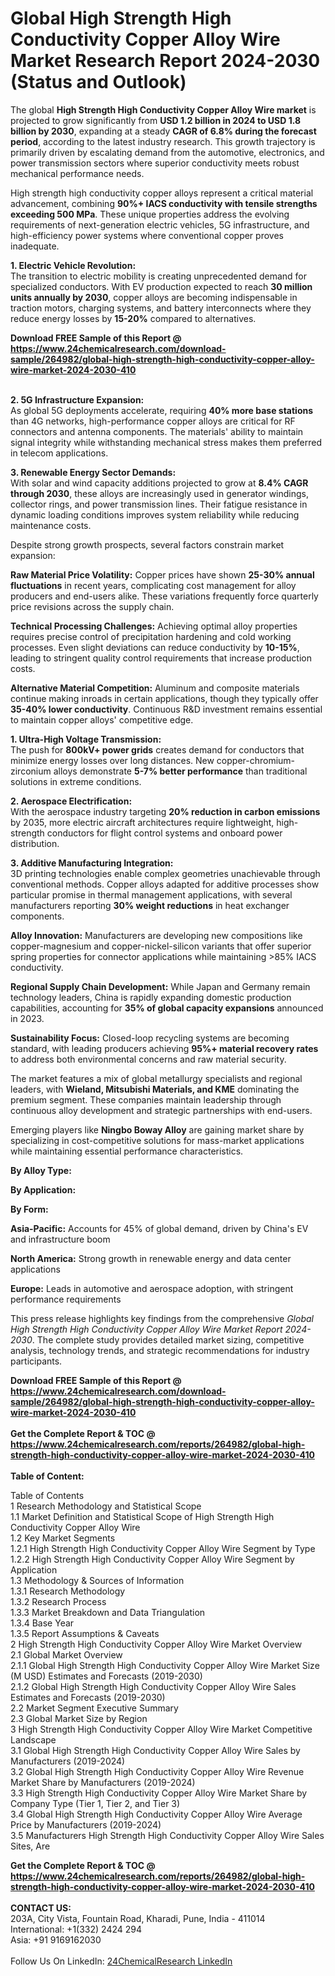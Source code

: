 <h1>Global High Strength High Conductivity Copper Alloy Wire Market Research Report 2024-2030 (Status and Outlook)</h1><p>The global <strong>High Strength High Conductivity Copper Alloy Wire market</strong> is projected to grow significantly from <strong>USD 1.2 billion in 2024 to USD 1.8 billion by 2030</strong>, expanding at a steady <strong>CAGR of 6.8% during the forecast period</strong>, according to the latest industry research. This growth trajectory is primarily driven by escalating demand from the automotive, electronics, and power transmission sectors where superior conductivity meets robust mechanical performance needs.</p><p>High strength high conductivity copper alloys represent a critical material advancement, combining <strong>90%+ IACS conductivity with tensile strengths exceeding 500 MPa</strong>. These unique properties address the evolving requirements of next-generation electric vehicles, 5G infrastructure, and high-efficiency power systems where conventional copper proves inadequate.</p><p><strong>1. Electric Vehicle Revolution:</strong><br>
The transition to electric mobility is creating unprecedented demand for specialized conductors. With EV production expected to reach <strong>30 million units annually by 2030</strong>, copper alloys are becoming indispensable in traction motors, charging systems, and battery interconnects where they reduce energy losses by <strong>15-20%</strong> compared to alternatives.</p><div><b>Download FREE Sample of this Report @ 
            <a href="https://www.24chemicalresearch.com/download-sample/264982/global-high-strength-high-conductivity-copper-alloy-wire-market-2024-2030-410">
            https://www.24chemicalresearch.com/download-sample/264982/global-high-strength-high-conductivity-copper-alloy-wire-market-2024-2030-410</a></b></div><br><p><strong>2. 5G Infrastructure Expansion:</strong><br>
As global 5G deployments accelerate, requiring <strong>40% more base stations</strong> than 4G networks, high-performance copper alloys are critical for RF connectors and antenna components. The materials' ability to maintain signal integrity while withstanding mechanical stress makes them preferred in telecom applications.</p><p><strong>3. Renewable Energy Sector Demands:</strong><br>
With solar and wind capacity additions projected to grow at <strong>8.4% CAGR through 2030</strong>, these alloys are increasingly used in generator windings, collector rings, and power transmission lines. Their fatigue resistance in dynamic loading conditions improves system reliability while reducing maintenance costs.</p><p>Despite strong growth prospects, several factors constrain market expansion:</p><p><strong>Raw Material Price Volatility:</strong> Copper prices have shown <strong>25-30% annual fluctuations</strong> in recent years, complicating cost management for alloy producers and end-users alike. These variations frequently force quarterly price revisions across the supply chain.</p><p><strong>Technical Processing Challenges:</strong> Achieving optimal alloy properties requires precise control of precipitation hardening and cold working processes. Even slight deviations can reduce conductivity by <strong>10-15%</strong>, leading to stringent quality control requirements that increase production costs.</p><p><strong>Alternative Material Competition:</strong> Aluminum and composite materials continue making inroads in certain applications, though they typically offer <strong>35-40% lower conductivity</strong>. Continuous R&amp;D investment remains essential to maintain copper alloys' competitive edge.</p><p><strong>1. Ultra-High Voltage Transmission:</strong><br>
The push for <strong>800kV+ power grids</strong> creates demand for conductors that minimize energy losses over long distances. New copper-chromium-zirconium alloys demonstrate <strong>5-7% better performance</strong> than traditional solutions in extreme conditions.</p><p><strong>2. Aerospace Electrification:</strong><br>
With the aerospace industry targeting <strong>20% reduction in carbon emissions</strong> by 2035, more electric aircraft architectures require lightweight, high-strength conductors for flight control systems and onboard power distribution.</p><p><strong>3. Additive Manufacturing Integration:</strong><br>
3D printing technologies enable complex geometries unachievable through conventional methods. Copper alloys adapted for additive processes show particular promise in thermal management applications, with several manufacturers reporting <strong>30% weight reductions</strong> in heat exchanger components.</p><p><strong>Alloy Innovation:</strong> Manufacturers are developing new compositions like copper-magnesium and copper-nickel-silicon variants that offer superior spring properties for connector applications while maintaining &gt;85% IACS conductivity.</p><p><strong>Regional Supply Chain Development:</strong> While Japan and Germany remain technology leaders, China is rapidly expanding domestic production capabilities, accounting for <strong>35% of global capacity expansions</strong> announced in 2023.</p><p><strong>Sustainability Focus:</strong> Closed-loop recycling systems are becoming standard, with leading producers achieving <strong>95%+ material recovery rates</strong> to address both environmental concerns and raw material security.</p><p>The market features a mix of global metallurgy specialists and regional leaders, with <strong>Wieland, Mitsubishi Materials, and KME</strong> dominating the premium segment. These companies maintain leadership through continuous alloy development and strategic partnerships with end-users.</p><p>Emerging players like <strong>Ningbo Boway Alloy</strong> are gaining market share by specializing in cost-competitive solutions for mass-market applications while maintaining essential performance characteristics.</p><p><strong>By Alloy Type:</strong></p><p><strong>By Application:</strong></p><p><strong>By Form:</strong></p><p><strong>Asia-Pacific:</strong> Accounts for 45% of global demand, driven by China's EV and infrastructure boom</p><p><strong>North America:</strong> Strong growth in renewable energy and data center applications</p><p><strong>Europe:</strong> Leads in automotive and aerospace adoption, with stringent performance requirements</p><p>This press release highlights key findings from the comprehensive <em>Global High Strength High Conductivity Copper Alloy Wire Market Report 2024-2030</em>. The complete study provides detailed market sizing, competitive analysis, technology trends, and strategic recommendations for industry participants.</p><div><b>Download FREE Sample of this Report @ 
            <a href="https://www.24chemicalresearch.com/download-sample/264982/global-high-strength-high-conductivity-copper-alloy-wire-market-2024-2030-410">
            https://www.24chemicalresearch.com/download-sample/264982/global-high-strength-high-conductivity-copper-alloy-wire-market-2024-2030-410</a></b></div><br><div><b>Get the Complete Report & TOC @ 
            <a href="https://www.24chemicalresearch.com/reports/264982/global-high-strength-high-conductivity-copper-alloy-wire-market-2024-2030-410">
            https://www.24chemicalresearch.com/reports/264982/global-high-strength-high-conductivity-copper-alloy-wire-market-2024-2030-410</a></b></div><br>
            <b>Table of Content:</b><p>Table of Contents<br />
1 Research Methodology and Statistical Scope<br />
1.1 Market Definition and Statistical Scope of High Strength High Conductivity Copper Alloy Wire<br />
1.2 Key Market Segments<br />
1.2.1 High Strength High Conductivity Copper Alloy Wire Segment by Type<br />
1.2.2 High Strength High Conductivity Copper Alloy Wire Segment by Application<br />
1.3 Methodology & Sources of Information<br />
1.3.1 Research Methodology<br />
1.3.2 Research Process<br />
1.3.3 Market Breakdown and Data Triangulation<br />
1.3.4 Base Year<br />
1.3.5 Report Assumptions & Caveats<br />
2 High Strength High Conductivity Copper Alloy Wire Market Overview<br />
2.1 Global Market Overview<br />
2.1.1 Global High Strength High Conductivity Copper Alloy Wire Market Size (M USD) Estimates and Forecasts (2019-2030)<br />
2.1.2 Global High Strength High Conductivity Copper Alloy Wire Sales Estimates and Forecasts (2019-2030)<br />
2.2 Market Segment Executive Summary<br />
2.3 Global Market Size by Region<br />
3 High Strength High Conductivity Copper Alloy Wire Market Competitive Landscape<br />
3.1 Global High Strength High Conductivity Copper Alloy Wire Sales by Manufacturers (2019-2024)<br />
3.2 Global High Strength High Conductivity Copper Alloy Wire Revenue Market Share by Manufacturers (2019-2024)<br />
3.3 High Strength High Conductivity Copper Alloy Wire Market Share by Company Type (Tier 1, Tier 2, and Tier 3)<br />
3.4 Global High Strength High Conductivity Copper Alloy Wire Average Price by Manufacturers (2019-2024)<br />
3.5 Manufacturers High Strength High Conductivity Copper Alloy Wire Sales Sites, Are</p><div><b>Get the Complete Report & TOC @ 
            <a href="https://www.24chemicalresearch.com/reports/264982/global-high-strength-high-conductivity-copper-alloy-wire-market-2024-2030-410">
            https://www.24chemicalresearch.com/reports/264982/global-high-strength-high-conductivity-copper-alloy-wire-market-2024-2030-410</a></b></div><br><b>CONTACT US:</b><br>
            203A, City Vista, Fountain Road, Kharadi, Pune, India - 411014<br>
            International: +1(332) 2424 294<br>
            Asia: +91 9169162030 <br><br>
            Follow Us On LinkedIn: <a href="https://www.linkedin.com/company/24chemicalresearch/">24ChemicalResearch LinkedIn</a>